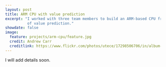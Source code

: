 ```yaml
---
layout: post
title: ARM CPU with value prediction
excerpt: "I worked with three team members to build an ARM-based CPU from the ground up and develop a successful form
          of value prediction."
showdate: false
image:
  feature: projects/arm-cpu/feature.jpg
  credit: Andrew Carr
  creditlink: https://www.flickr.com/photos/utece/17298506706/in/album-72157651867758070/
---
```

I will add details soon.
